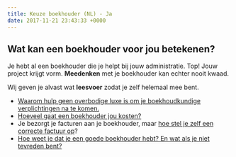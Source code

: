 ```yaml
---
title: Keuze boekhouder (NL) - Ja
date: 2017-11-21 23:43:33 +0000
---
```

## Wat kan een boekhouder voor jou betekenen?

Je hebt al een boekhouder die je helpt bij jouw administratie. Top! Jouw project krijgt vorm.  **Meedenken** met je boekhouder kan echter nooit kwaad.

Wij geven je alvast wat **leesvoer** zodat je zelf helemaal mee bent.

* [Waarom hulp geen overbodige luxe is om je boekhoudkundige verplichtingen na te komen.](https://www.xerius.be/blog/wat-zijn-je-boekhoudkundige-verplichtingen)
* [Hoeveel gaat een boekhouder jou kosten?](http://www.xerius.be/blog/kosten-boekhouder/)
* Je bezorgt je facturen aan je boekhouder, maar [hoe stel je zelf een correcte factuur op](http://www.xerius.be/blog/hoe-factuur-opstellen/)?
* [Hoe weet je dat je een goede boekhouder hebt? En wat als je niet tevreden bent?](https://www.xerius.be/blog/een-boekhouder-kiezen)